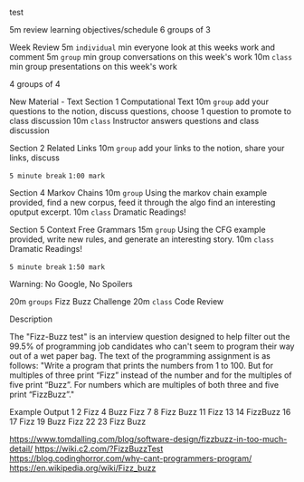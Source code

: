 test

5m review learning objectives/schedule
6 groups of 3

Week Review
5m `individual` min everyone look at this weeks work and comment
5m `group` min group conversations on this week's work
10m `class` min group presentations on this week's work

4 groups of 4

New Material - Text
Section 1 Computational Text
10m `group` add your questions to the notion, discuss questions, choose 1 question to promote to class discussion
10m `class` Instructor answers questions and class discussion

Section 2 Related Links
10m `group` add your links to the notion, share your links, discuss

`5 minute break` `1:00 mark`

Section 4 Markov Chains
10m `group` Using the markov chain example provided, find a new corpus, feed it through the algo find an interesting oputput excerpt.
10m `class` Dramatic Readings!

Section 5 Context Free Grammars
15m `group` Using the CFG example provided, write new rules, and generate an interesting story.
10m `class` Dramatic Readings!

`5 minute break` `1:50 mark`

Warning: No Google, No Spoilers

20m `groups` Fizz Buzz Challenge
20m `class` Code Review

Description

The "Fizz-Buzz test" is an interview question designed to help filter out the 99.5% of programming job candidates who can't seem to program their way out of a wet paper bag. The text of the programming assignment is as follows:
"Write a program that prints the numbers from 1 to 100. But for multiples of three print “Fizz” instead of the number and for the multiples of five print “Buzz”. For numbers which are multiples of both three and five print “FizzBuzz”."

Example Output
1
2
Fizz
4
Buzz
Fizz
7
8
Fizz
Buzz
11
Fizz
13
14
FizzBuzz
16
17
Fizz
19
Buzz
Fizz
22
23
Fizz
Buzz

https://www.tomdalling.com/blog/software-design/fizzbuzz-in-too-much-detail/
https://wiki.c2.com/?FizzBuzzTest
https://blog.codinghorror.com/why-cant-programmers-program/
https://en.wikipedia.org/wiki/Fizz_buzz
